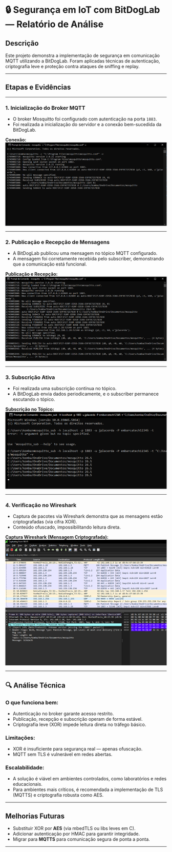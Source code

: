 # 🔒 Segurança em IoT com BitDogLab — Relatório de Análise 

## Descrição 
Este projeto demonstra a implementação de segurança em comunicação MQTT utilizando a BitDogLab. Foram aplicadas técnicas de autenticação, criptografia leve e proteção contra ataques de sniffing e replay. 

---

## Etapas e Evidências 

---

### 1. Inicialização do Broker MQTT 

- O broker Mosquitto foi configurado com autenticação na porta `1883`.
- Foi realizada a inicialização do servidor e a conexão bem-sucedida da BitDogLab.

**Conexão:**   
![Broker e Conexão MQTT](./public/image_1.png)

---

### 2. Publicação e Recepção de Mensagens 

- A BitDogLab publicou uma mensagem no tópico MQTT configurado.
- A mensagem foi corretamente recebida pelo subscriber, demonstrando que a comunicação está funcional.

**Publicação e Recepção:**   
![Publicação e Recepção](./public/image_2.png) 

---

### 3. Subscrição Ativa 

- Foi realizada uma subscrição contínua no tópico.
- A BitDogLab envia dados periodicamente, e o subscriber permanece escutando o tópico.

**Subscrição no Tópico:**   
![Subscrição no tópico](./public/image_3.png) 

---

### 4. Verificação no Wireshark 

- Captura de pacotes via Wireshark demonstra que as mensagens estão criptografadas (via cifra XOR).
- Conteúdo ofuscado, impossibilitando leitura direta.

**Captura Wireshark (Mensagem Criptografada):**   
![Wireshark Criptografado](./public/image_4.png) 

---

## 🔍 Análise Técnica

### **O que funciona bem:**   
- Autenticação no broker garante acesso restrito.   
- Publicação, recepção e subscrição operam de forma estável.   
- Criptografia leve (XOR) impede leitura direta no tráfego básico. 

###  **Limitações:**   
- XOR é insuficiente para segurança real — apenas ofuscação.   
- MQTT sem TLS é vulnerável em redes abertas. 

### **Escalabilidade:**   
- A solução é viável em ambientes controlados, como laboratórios e redes educacionais.  
- Para ambientes mais críticos, é recomendada a implementação de TLS (MQTTS) e criptografia robusta como AES.

---

## Melhorias Futuras 

- Substituir XOR por **AES** (via mbedTLS ou libs leves em C).   
- Adicionar autenticação por HMAC para garantir integridade.   
- Migrar para **MQTTS** para comunicação segura de ponta a ponta. 



---
